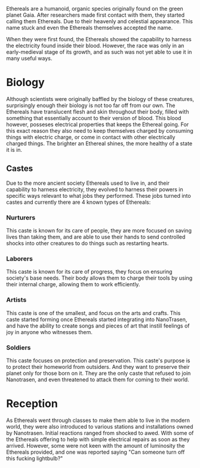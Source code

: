 Ethereals are a humanoid, organic species originally found on the green planet Gaia. After researchers made first contact with them, they started calling them Ethereals. Due to their heavenly and celestial appearance. This name stuck and even the Ethereals themselves accepted the name.

When they were first found, the Ethereals showed the capability to harness the electricity found inside their blood. However, the race was only in an early-medieval stage of its growth, and as such was not yet able to use it in many useful ways.

# Biology

Although scientists were originally baffled by the biology of these creatures, surprisingly enough their biology is not too far off from our own. The Ethereals have translucent flesh and skin throughout their body, filled with something that essentially account to their version of blood. This blood however, posseses electrical properties that keeps the Ethereal going. For this exact reason they also need to keep themselves charged by consuming things with electric charge, or come in contact with other electrically charged things. The brighter an Ethereal shines, the more healthy of a state it is in.

## Castes

Due to the more ancient society Ethereals used to live in, and their capability to harness electricity, they evolved to harness their powers in specific ways relevant to what jobs they performed. These jobs turned into castes and currently there are 4 known types of Ethereals:

### Nurturers
This caste is known for its care of people, they are more focused on saving lives than taking them, and are able to use their hands to send controlled shocks into other creatures to do things such as restarting hearts.

### Laborers
This caste is known for its care of progress, they focus on ensuring society's base needs. Their body allows them to charge their tools by using their internal charge, allowing them to work efficiently.

### Artists
This caste is one of the smallest, and focus on the arts and crafts. This caste started forming once Ethereals started integrating into NanoTrasen, and have the ability to create songs and pieces of art that instill feelings of joy in anyone who witnesses them.

### Soldiers
This caste focuses on protection and preservation. This caste's purpose is to protect their homeworld from outsiders. And they want to preserve their planet only for those born on it. They are the only caste that refused to join Nanotrasen, and even threatened to attack them for coming to their world.

# Reception
As Ethereals went through classes to make them able to live in the modern world, they were also introduced to various stations and installations owned by Nanotrasen. Initial reactions ranged from shocked to awed. With some of the Ethereals offering to help with simple electrical repairs as soon as they arrived. However, some were not keen with the amount of luminosity the Ethereals provided, and one was reported saying "Can someone turn off this fucking lightbulb?"
